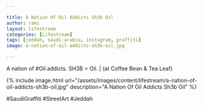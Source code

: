 ```yaml
---

title: A Nation Of Oil Addicts Sh3b Oil
author: rami
layout: lifestream 
categories: [Lifestream]
tags: [jeddah, saudi-arabia, instagram, graffiti]
image: a-nation-of-oil-addicts-sh3b-oil.jpg

---
```


A nation of #Oil addicts. SH3B = Oil. | (at Coffee Bean & Tea Leaf)

{% include image.html url="/assets/images/content/lifestream/a-nation-of-oil-addicts-sh3b-oil.jpg" description="A Nation Of Oil Addicts Sh3b Oil" %}

#SaudiGraffiti #StreetArt #Jeddah 
